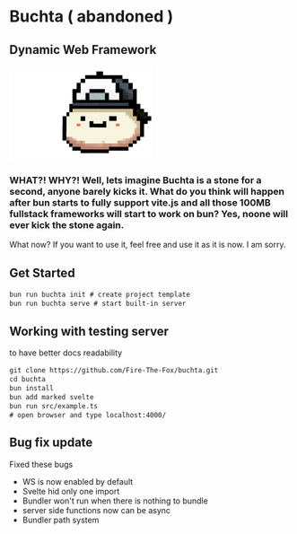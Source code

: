 # Buchta ( abandoned )
## Dynamic Web Framework

<img src="./Buchta_Dies.webp" alt="Buchta Logo" width="256"/>

### WHAT?! WHY?! Well, lets imagine Buchta is a stone for a second, anyone barely kicks it. What do you think will happen after bun starts to fully support vite.js and all those 100MB fullstack frameworks will start to work on bun? Yes, noone will ever kick the stone again.
What now? If you want to use it, feel free and use it as it is now. I am sorry.

## Get Started

```
bun run buchta init # create project template
bun run buchta serve # start built-in server
```

## Working with testing server
to have better docs readability
```
git clone https://github.com/Fire-The-Fox/buchta.git
cd buchta
bun install
bun add marked svelte
bun run src/example.ts
# open browser and type localhost:4000/
```

## Bug fix update
Fixed these bugs
* WS is now enabled by default
* Svelte hid only one import
* Bundler won't run when there is nothing to bundle
* server side functions now can be async
* Bundler path system
